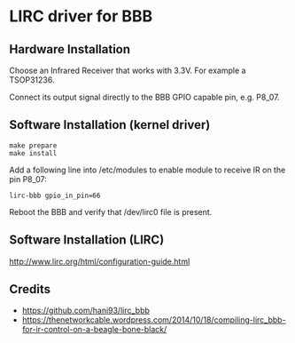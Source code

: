 # LIRC driver for BBB

## Hardware Installation

Choose an Infrared Receiver that works with 3.3V. For example a TSOP31236.

Connect its output signal directly to the BBB GPIO capable pin, e.g. P8\_07.


## Software Installation (kernel driver)

```
make prepare
make install
```

Add a following line into /etc/modules to enable module to receive IR on the pin P8\_07:
```
lirc-bbb gpio_in_pin=66
```
Reboot the BBB and verify that /dev/lirc0 file is present.


## Software Installation (LIRC)

http://www.lirc.org/html/configuration-guide.html


## Credits

 - https://github.com/hani93/lirc_bbb
 - https://thenetworkcable.wordpress.com/2014/10/18/compiling-lirc_bbb-for-ir-control-on-a-beagle-bone-black/

